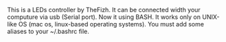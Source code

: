 This is a LEDs controller by TheFizh. It can be connected width your computure via usb (Serial port). Now it using BASH. It works only on UNIX-like OS (mac os, linux-based operating systems). You must add some aliases to your ~/.bashrc file.
